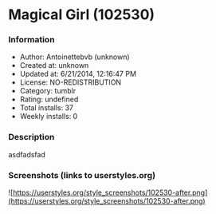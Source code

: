 # Magical Girl (102530)

### Information
- Author: Antoinettebvb (unknown)
- Created at: unknown
- Updated at: 6/21/2014, 12:16:47 PM
- License: NO-REDISTRIBUTION
- Category: tumblr
- Rating: undefined
- Total installs: 37
- Weekly installs: 0


### Description
asdfadsfad


### Screenshots (links to userstyles.org)
![https://userstyles.org/style_screenshots/102530-after.png](https://userstyles.org/style_screenshots/102530-after.png)


